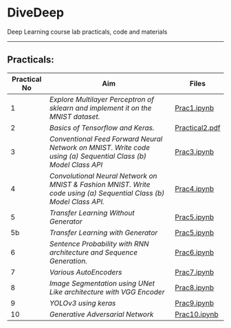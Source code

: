 # DiveDeep

Deep Learning course lab practicals, code and materials

---

## Practicals:


| Practical No | Aim              |Files      |
|--------------|------------------|-----------|
| 1 | _Explore Multilayer Perceptron of sklearn and implement it on the MNIST dataset._ | [Prac1.ipynb](./Prac1.ipynb) |
| 2 | _Basics of Tensorflow and Keras._ | [Practical2.pdf](./Practical2.pdf) |
| 3 | _Conventional Feed Forward Neural Network on MNIST. Write code using (a) Sequential Class (b) Model Class API_ | [Prac3.ipynb](./Prac3.ipynb) |
| 4 | _Convolutional Neural Network on MNIST & Fashion MNIST. Write code using (a) Sequential Class (b) Model Class API._ | [Prac4.ipynb](./Prac4.ipynb) |
| 5 | _Transfer Learning Without Generator_ | [Prac5.ipynb](./Prac5.ipynb) |
| 5b | _Transfer Learning with Generator_ | [Prac5.ipynb](./Prac5.ipynb) |
| 6 | _Sentence Probability with RNN architecture and Sequence Generation._ | [Prac6.ipynb](./Prac6.ipynb) |
| 7 | _Various AutoEncoders_ | [Prac7.ipynb](./Prac7.ipynb) |
| 8 | _Image Segmentation using UNet Like architecture with VGG Encoder_ | [Prac8.ipynb](./Prac8.ipynb) |
| 9 | _YOLOv3 using keras_ | [Prac9.ipynb](./Prac9.ipynb) |
| 10 | _Generative Adversarial Network_ | [Prac10.ipynb](./Prac10.ipynb) |
